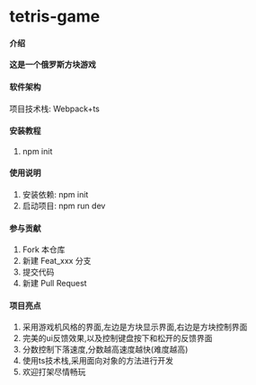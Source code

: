 # tetris-game

#### 介绍
 **这是一个俄罗斯方块游戏** 


#### 软件架构
项目技术栈: 
Webpack+ts


#### 安装教程

1.  npm init

#### 使用说明

1.  安装依赖: npm init
2.  启动项目: npm run dev

#### 参与贡献

1.  Fork 本仓库
2.  新建 Feat_xxx 分支
3.  提交代码
4.  新建 Pull Request


#### 项目亮点

1.  采用游戏机风格的界面,左边是方块显示界面,右边是方块控制界面
2.  完美的ui反馈效果,以及控制键盘按下和松开的反馈界面
3.  分数控制下落速度,分数越高速度越快(难度越高)
4.  使用ts技术栈,采用面向对象的方法进行开发
5.  欢迎打架尽情畅玩
